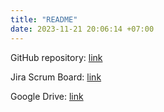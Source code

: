 ```yaml
---
title: "README"
date: 2023-11-21 20:06:14 +07:00
---
```


GitHub repository: [link](https://github.com/rcl1/book-flow)

Jira Scrum Board: [link](https://rmit-s3925997.atlassian.net/browse/BC-4)

Google Drive: [link](https://drive.google.com/drive/folders/1hIlpJ6_Myzv7xrbr0IggircRQ9FKxLrK?usp=sharing)
